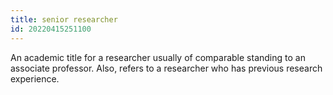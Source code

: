 ```yaml
---
title: senior researcher
id: 20220415251100
---
```


An academic title for a researcher usually of comparable standing to an associate professor. Also, refers to a researcher who has previous research experience.
